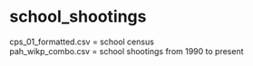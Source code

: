 # school_shootings

cps_01_formatted.csv = school census\
pah_wikp_combo.csv = school shootings from 1990 to present

